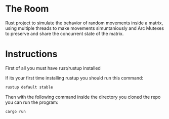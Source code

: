 # The Room
Rust project to simulate the behavior of random movements inside a matrix, using multiple threads to make movements simuntaniously and Arc Mutexes to preserve and share the concurrent state of the matrix.
 
# Instructions

First of all you must have rust/rustup installed
 
If its your first time installing rustup you should run this command:
```sh
rustup default stable
```

Then with the following command inside the directory you cloned the repo you can run the program:

```sh
cargo run
```